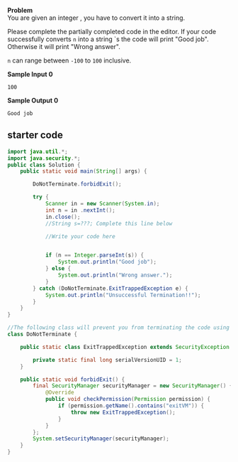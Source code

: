 **Problem**  
You are given an integer , you have to convert it into a string.

Please complete the partially completed code in the editor. If your code successfully converts `n` into a string `s the code will print "Good job". 
Otherwise it will print "Wrong answer".

`n` can range between `-100` to `100` inclusive.

**Sample Input 0**

```
100
```

**Sample Output 0**

```
Good job
```


## starter code
```java
import java.util.*;
import java.security.*;
public class Solution {
    public static void main(String[] args) {

        DoNotTerminate.forbidExit();

        try {
            Scanner in = new Scanner(System.in);
            int n = in .nextInt();
            in.close();
            //String s=???; Complete this line below

            //Write your code here


            if (n == Integer.parseInt(s)) {
                System.out.println("Good job");
            } else {
                System.out.println("Wrong answer.");
            }
        } catch (DoNotTerminate.ExitTrappedException e) {
            System.out.println("Unsuccessful Termination!!");
        }
    }
}

//The following class will prevent you from terminating the code using exit(0)!
class DoNotTerminate {

    public static class ExitTrappedException extends SecurityException {

        private static final long serialVersionUID = 1;
    }

    public static void forbidExit() {
        final SecurityManager securityManager = new SecurityManager() {
            @Override
            public void checkPermission(Permission permission) {
                if (permission.getName().contains("exitVM")) {
                    throw new ExitTrappedException();
                }
            }
        };
        System.setSecurityManager(securityManager);
    }
}

```